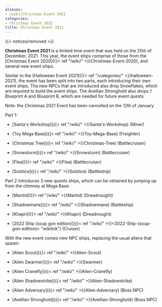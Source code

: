 ```yaml
---
aliases:
- /wiki/Christmas-Event-2021
categories:
- Christmas Event 2021
title: Christmas Event 2021
---  
```


{{< notices/removed >}} 

**Christmas Event 2021** is a limited time event that was held on the 25th of December, 2021. This year, the event ships comprise of those from the [Christmas Event 2020]({{< ref "/wiki/" >}}Christmas-Event-2020), and several new event ships.

Similar to the [Halloween Event 2021]({{< ref "/categories/" >}}halloween-2021), the event has been split into two parts, each introducing their own event ships. The new NPCs that are introduced also drop Snowflakes, which are required to build the event ships. The Avellian Stronghold also drops 1 Blueprint A and Blueprint B, which are needed for future event quests

Note: the Christmas 2021 Event has been cancelled on the 12th of January

Part 1:

- [Santa's Workshop]({{< ref "/wiki/" >}}Santa's-Workshop) (Miner)

- [Toy Mega Base]({{< ref "/wiki/" >}}Toy-Mega-Base) (Freighter)

- [Christmas Tree]({{< ref "/wiki/" >}}Christmas-Tree) (Battlecruiser)

- [Snowsturm]({{< ref "/wiki/" >}}Snowsturm) (Battlecruiser)

- [Flea]({{< ref "/wiki/" >}}Flea) (Battlecruiser)

- [Solstice]({{< ref "/wiki/" >}}Solstice) (Battleship)

Part 2 introduces 3 new quests ships, which can be obtained by jumping up from the chimney at Mega Base:

- [Mantid]({{< ref "/wiki/" >}}Mantid) (Dreadnought)

- [Shadowmane]({{< ref "/wiki/" >}}Shadowmane) (Battleship)

- [Khapri]({{< ref "/wiki/" >}}Khapri) (Dreadnought)

- [2022 Ship (soup gon edition)]({{< ref "/wiki/" >}}<2022-Ship-(soup-gon-edition)> "wikilink") (Cruiser)

With the new event comes new NPC ships, replacing the usual aliens that spawn:

- [Alien Scout]({{< ref "/wiki/" >}}Alien-Scout)

- [Alien Swarmer]({{< ref "/wiki/" >}}Swarmer)

- [Alien Cranefly]({{< ref "/wiki/" >}}Alien-Cranefly)

- [Alien Shadowstrike]({{< ref "/wiki/" >}}Alien-Shadowstrike)

- [Alien Adversary]({{< ref "/wiki/" >}}Alien-Adversary) (Boss NPC)

- [Avellian Stronghold]({{< ref "/wiki/" >}}Avellian-Stronghold) (Boss NPC)